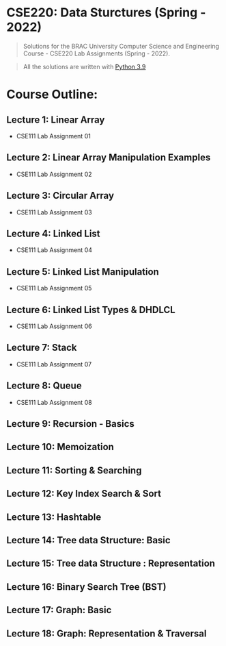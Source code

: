 # CSE220: Data Sturctures (Spring - 2022)

> Solutions for the BRAC University Computer Science and Engineering Course - CSE220 Lab Assignments (Spring - 2022). 

>  
> All the solutions are written with [Python 3.9 ](https://www.python.org/downloads/)

# Course Outline:

## **Lecture 1:** Linear Array
 * CSE111 Lab Assignment 01

## **Lecture 2:** Linear Array Manipulation Examples
 * CSE111 Lab Assignment 02

## **Lecture 3:** Circular Array
 * CSE111 Lab Assignment 03

## **Lecture 4:** Linked List
 * CSE111 Lab Assignment 04

## **Lecture 5:** Linked List Manipulation
 * CSE111 Lab Assignment 05

## **Lecture 6:** Linked List Types & DHDLCL
 * CSE111 Lab Assignment 06

## **Lecture 7:** Stack
 * CSE111 Lab Assignment 07

## **Lecture 8:** Queue 
 * CSE111 Lab Assignment 08

## **Lecture 9:** Recursion - Basics

## **Lecture 10:** Memoization

## **Lecture 11:** Sorting & Searching

## **Lecture 12:** Key Index Search & Sort

## **Lecture 13:** Hashtable

## **Lecture 14:** Tree data Structure: Basic

## **Lecture 15:** Tree data Structure : Representation

## **Lecture 16:** Binary Search Tree (BST)

## **Lecture 17:** Graph: Basic

## **Lecture 18:** Graph: Representation & Traversal

